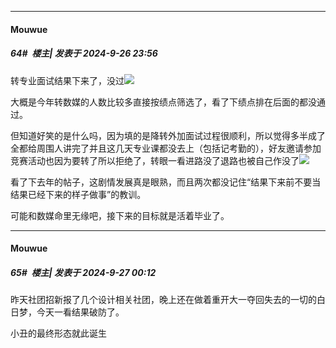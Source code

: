 ﻿
*****

####  Mouwue  
##### 64#         楼主| 发表于 2024-9-26 23:56

转专业面试结果下来了，没过<img src="https://static.saraba1st.com/image/smiley/face2017/186.png" referrerpolicy="no-referrer">

大概是今年转数媒的人数比较多直接按绩点筛选了，看了下绩点排在后面的都没通过。

但知道好笑的是什么吗，因为填的是降转外加面试过程很顺利，所以觉得多半成了全都给周围人讲完了并且这几天专业课都没去上（包括记考勤的），好友邀请参加竞赛活动也因为要转了所以拒绝了，转眼一看进路没了退路也被自己作没了<img src="https://static.saraba1st.com/image/smiley/face2017/067.png" referrerpolicy="no-referrer">

看了下去年的帖子，这剧情发展真是眼熟，而且两次都没记住“结果下来前不要当结果已经下来的样子做事”的教训。

可能和数媒命里无缘吧，接下来的目标就是活着毕业了。


*****

####  Mouwue  
##### 65#         楼主| 发表于 2024-9-27 00:12

昨天社团招新报了几个设计相关社团，晚上还在做着重开大一夺回失去的一切的白日梦，今天一看结果破防了。

小丑的最终形态就此诞生

